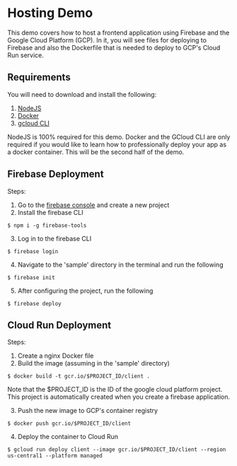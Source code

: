 # Hosting Demo

This demo covers how to host a frontend application using Firebase and the Google Cloud Platform (GCP).  In it, you will see files for deploying to Firebase and also the Dockerfile that is needed to deploy to GCP's Cloud Run service.

## Requirements

You will need to download and install the following:

1. [NodeJS](https://nodejs.org/en/download/)
2. [Docker](https://docs.docker.com/get-docker/)
3. [gcloud CLI](https://cloud.google.com/sdk/docs/install)

NodeJS is 100% required for this demo.  Docker and the GCloud CLI are only required if you would like to learn how to professionally deploy your app as a docker container.  This will be the second half of the demo.

## Firebase Deployment

Steps:

1. Go to the [firebase console](https://console.firebase.google.com/) and create a new project
2. Install the firebase CLI

```
$ npm i -g firebase-tools
```

3. Log in to the firebase CLI

```
$ firebase login
```

4. Navigate to the 'sample' directory in the terminal and run the following

```
$ firebase init
```

5. After configuring the project, run the following

```
$ firebase deploy
```

## Cloud Run Deployment

Steps:

1. Create a nginx Docker file
2. Build the image (assuming in the 'sample' directory)

```
$ docker build -t gcr.io/$PROJECT_ID/client .
```

Note that the $PROJECT_ID is the ID of the google cloud platform project.  This project
is automatically created when you create a firebase application.

3. Push the new image to GCP's container registry

```
$ docker push gcr.io/$PROJECT_ID/client
```

4. Deploy the container to Cloud Run

```
$ gcloud run deploy client --image gcr.io/$PROJECT_ID/client --region us-central1 --platform managed
```